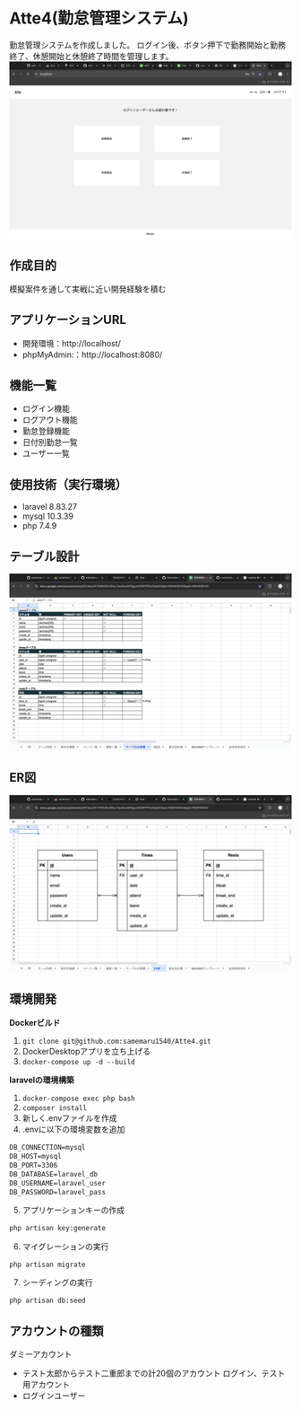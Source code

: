# Atte4(勤怠管理システム)

勤怠管理システムを作成しました。
ログイン後、ボタン押下で勤務開始と勤務終了、休憩開始と休憩終了時間を管理します。
![トップ画面の画像](<スクリーンショット 2024-09-25 21.01.43.png>)

## 作成目的
模擬案件を通して実戦に近い開発経験を積む

## アプリケーションURL
- 開発環境：http://localhost/
- phpMyAdmin:：http://localhost:8080/

## 機能一覧
- ログイン機能
- ログアウト機能
- 勤怠登録機能
- 日付別勤怠一覧
- ユーザー一覧

## 使用技術（実行環境）
- laravel 8.83.27
- mysql 10.3.39
- php 7.4.9

## テーブル設計
![alt text](<スクリーンショット 2024-10-01 23.45.14.png>)

## ER図
![alt text](<スクリーンショット 2024-10-01 23.46.08.png>)

## 環境開発
**Dockerビルド**
1. `git clone git@github.com:samemaru1540/Atte4.git`
2. DockerDesktopアプリを立ち上げる
3. `docker-compose up -d --build`

**laravelの環境構築**
1. `docker-compose exec php bash`
2. `composer install`
3. 新しく.envファイルを作成
4. .envに以下の環境変数を追加
``` text
DB_CONNECTION=mysql
DB_HOST=mysql
DB_PORT=3306
DB_DATABASE=laravel_db
DB_USERNAME=laravel_user
DB_PASSWORD=laravel_pass
```

5. アプリケーションキーの作成
``` bash
php artisan key:generate
```

6. マイグレーションの実行
``` bash
php artisan migrate
```

7. シーディングの実行
``` bash
php artisan db:seed
```

## アカウントの種類
ダミーアカウント
- テスト太郎からテスト二重郎までの計20個のアカウント
ログイン、テスト用アカウント
- ログインユーザー